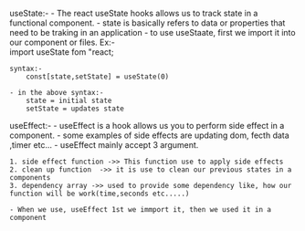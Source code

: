 useState:- 
    - The react useState hooks allows us to track state in a functional component.
    - state is basically refers to data or properties that need to be traking in an application
    - to use useStaate, first we import it into our component or files.
    Ex:-   
    import useState fom "react;

    syntax:- 
        const[state,setState] = useState(0)

    - in the above syntax:-
        state = initial state
        setState = updates state

useEffect:-
    - useEffect is a hook allows us you to perform side effect in a component.
    - some examples of side effects are updating dom, fecth data ,timer etc...
    - useEffect mainly accept 3 argument.

    1. side effect function ->> This function use to apply side effects
    2. clean up function  ->> it is use to clean our previous states in a components
    3. dependency array ->> used to provide some dependency like, how our function will be work(time,seconds etc.....)

    - When we use, useEffect 1st we immport it, then we used it in a component